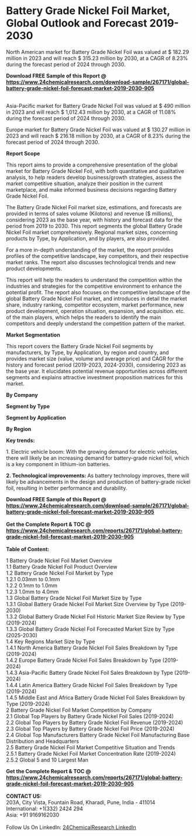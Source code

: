 <h1>Battery Grade Nickel Foil Market, Global Outlook and Forecast 2019-2030</h1><p>
</p><p>
North American market for Battery Grade Nickel Foil was valued at $ 182.29 million in 2023 and will reach $ 315.23 million by 2030, at a CAGR of 8.23% during the forecast period of 2024 through 2030.</p><p>
</p><div><b>Download FREE Sample of this Report @ 
            <a href="https://www.24chemicalresearch.com/download-sample/267171/global-battery-grade-nickel-foil-forecast-market-2019-2030-905">
            https://www.24chemicalresearch.com/download-sample/267171/global-battery-grade-nickel-foil-forecast-market-2019-2030-905</a></b></div><br><p>
Asia-Pacific market for Battery Grade Nickel Foil was valued at $ 490 million in 2023 and will reach $ 1,012.43 million by 2030, at a CAGR of 11.08% during the forecast period of 2024 through 2030.</p><p>
</p><p>
Europe market for Battery Grade Nickel Foil was valued at $ 130.27 million in 2023 and will reach $ 216.18 million by 2030, at a CAGR of 8.23% during the forecast period of 2024 through 2030.</p><p>
</p><p>
<strong>Report Scope</strong></p><p>
</p><p>
This report aims to provide a comprehensive presentation of the global market for Battery Grade Nickel Foil, with both quantitative and qualitative analysis, to help readers develop business/growth strategies, assess the market competitive situation, analyze their position in the current marketplace, and make informed business decisions regarding Battery Grade Nickel Foil.</p><p>
</p><p>
The Battery Grade Nickel Foil market size, estimations, and forecasts are provided in terms of sales volume (Kilotons) and revenue ($ millions), considering 2023 as the base year, with history and forecast data for the period from 2019 to 2030. This report segments the global Battery Grade Nickel Foil market comprehensively. Regional market sizes, concerning products by Type, by Application, and by players, are also provided.</p><p>
</p><p>
For a more in-depth understanding of the market, the report provides profiles of the competitive landscape, key competitors, and their respective market ranks. The report also discusses technological trends and new product developments.</p><p>
</p><p>
This report will help the readers to understand the competition within the industries and strategies for the competitive environment to enhance the potential profit. The report also focuses on the competitive landscape of the global Battery Grade Nickel Foil market, and introduces in detail the market share, industry ranking, competitor ecosystem, market performance, new product development, operation situation, expansion, and acquisition. etc. of the main players, which helps the readers to identify the main competitors and deeply understand the competition pattern of the market.</p><p>
</p><p>
<strong>Market Segmentation</strong></p><p>
</p><p>
This report covers the Battery Grade Nickel Foil segments by manufacturers, by Type, by Application, by region and country, and provides market size (value, volume and average price) and CAGR for the history and forecast period (2019-2023, 2024-2030), considering 2023 as the base year. It elucidates potential revenue opportunities across different segments and explains attractive investment proposition matrices for this market.</p><p>
</p><p>
<strong>By Company</strong>
</p><p>
<strong>Segment by Type</strong></p><p>
</p><p>
<strong>Segment by Application</strong></p><p>
</p><p>
<strong>By Region</strong></p><p>
</p><p>
</p><p>
<strong>Key trends:</strong></p><p>
1. Electric vehicle boom: With the growing demand for electric vehicles, there will likely be an increasing demand for battery-grade nickel foil, which is a key component in lithium-ion batteries.</p><p>
<strong>2. Technological improvements: </strong>As battery technology improves, there will likely be advancements in the design and production of battery-grade nickel foil, resulting in better performance and durability.</p><div><b>Download FREE Sample of this Report @ 
            <a href="https://www.24chemicalresearch.com/download-sample/267171/global-battery-grade-nickel-foil-forecast-market-2019-2030-905">
            https://www.24chemicalresearch.com/download-sample/267171/global-battery-grade-nickel-foil-forecast-market-2019-2030-905</a></b></div><br><div><b>Get the Complete Report & TOC @ 
            <a href="https://www.24chemicalresearch.com/reports/267171/global-battery-grade-nickel-foil-forecast-market-2019-2030-905">
            https://www.24chemicalresearch.com/reports/267171/global-battery-grade-nickel-foil-forecast-market-2019-2030-905</a></b></div><br>
            <b>Table of Content:</b><p>1 Battery Grade Nickel Foil Market Overview<br />
1.1 Battery Grade Nickel Foil Product Overview<br />
1.2 Battery Grade Nickel Foil Market by Type<br />
1.2.1 0.03mm to 0.1mm<br />
1.2.2 0.1mm to 1.0mm<br />
1.2.3 1.0mm to 4.0mm<br />
1.3 Global Battery Grade Nickel Foil Market Size by Type<br />
1.3.1 Global Battery Grade Nickel Foil Market Size Overview by Type (2019-2030)<br />
1.3.2 Global Battery Grade Nickel Foil Historic Market Size Review by Type (2019-2024)<br />
1.3.3 Global Battery Grade Nickel Foil Forecasted Market Size by Type (2025-2030)<br />
1.4 Key Regions Market Size by Type<br />
1.4.1 North America Battery Grade Nickel Foil Sales Breakdown by Type (2019-2024)<br />
1.4.2 Europe Battery Grade Nickel Foil Sales Breakdown by Type (2019-2024)<br />
1.4.3 Asia-Pacific Battery Grade Nickel Foil Sales Breakdown by Type (2019-2024)<br />
1.4.4 Latin America Battery Grade Nickel Foil Sales Breakdown by Type (2019-2024)<br />
1.4.5 Middle East and Africa Battery Grade Nickel Foil Sales Breakdown by Type (2019-2024)<br />
2 Battery Grade Nickel Foil Market Competition by Company<br />
2.1 Global Top Players by Battery Grade Nickel Foil Sales (2019-2024)<br />
2.2 Global Top Players by Battery Grade Nickel Foil Revenue (2019-2024)<br />
2.3 Global Top Players by Battery Grade Nickel Foil Price (2019-2024)<br />
2.4 Global Top Manufacturers Battery Grade Nickel Foil Manufacturing Base Distribution and Headquarters<br />
2.5 Battery Grade Nickel Foil Market Competitive Situation and Trends<br />
2.5.1 Battery Grade Nickel Foil Market Concentration Rate (2019-2024)<br />
2.5.2 Global 5 and 10 Largest Man</p><div><b>Get the Complete Report & TOC @ 
            <a href="https://www.24chemicalresearch.com/reports/267171/global-battery-grade-nickel-foil-forecast-market-2019-2030-905">
            https://www.24chemicalresearch.com/reports/267171/global-battery-grade-nickel-foil-forecast-market-2019-2030-905</a></b></div><br><b>CONTACT US:</b><br>
            203A, City Vista, Fountain Road, Kharadi, Pune, India - 411014<br>
            International: +1(332) 2424 294<br>
            Asia: +91 9169162030 <br><br>
            Follow Us On LinkedIn: <a href="https://www.linkedin.com/company/24chemicalresearch/">24ChemicalResearch LinkedIn</a>